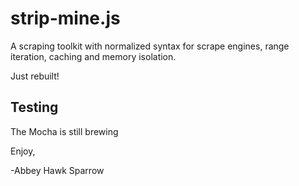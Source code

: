 strip-mine.js
==============
A scraping toolkit with normalized syntax for scrape engines, range iteration, caching and memory isolation.

Just rebuilt!


Testing
-----
The Mocha is still brewing

Enjoy,

-Abbey Hawk Sparrow
